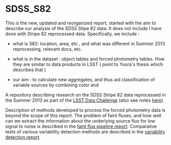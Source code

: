 # SDSS_S82

This is the new, updated and reorganized report, started with the aim  to describe our analysis of the SDSS Stipe 82 data. It does not include I have done with Stripe 82 reprocessed data. Specifically, we include  :


-  what is S82: location, area, etc , and what was different in Summer 2013 reprocessing, relevant docs, etc. 

-  what is in the dataset : object tables and forced photometry tables.  How they are similar to data products in LSST
( point to Yusra's thesis which describes that  )

- our aim : to calculate new aggregates, and thus aid classification of variable sources by combining color and 

A repository describing research on the SDSS Stripe 82 data reprocessed in the Summer 2013 as part of the [LSST Data Challenge](https://dmtn-035.lsst.io) (also see notes 
[here](https://dev.lsstcorp.org/trac/wiki/DC/Winter2013)). 

Description of methods developed to process the forced photometry data is beyond the scope of this report. The problem of faint fluxes, and how well can we extract the information about the underlying  source flux for low signal to noise is described in  the  [faint flux pipeline report](https://github.com/suberlak/Faint_pipeline_report). Comparative tests of various variability detection methods are described in the [variability detection report](https://github.com/suberlak/Variability_report). 
